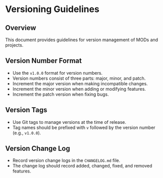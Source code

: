 # Versioning Guidelines

## Overview

This document provides guidelines for version management of MODs and projects.

## Version Number Format

- Use the `v1.0.0` format for version numbers.
- Version numbers consist of three parts: major, minor, and patch.
- Increment the major version when making incompatible changes.
- Increment the minor version when adding or modifying features.
- Increment the patch version when fixing bugs.

## Version Tags

- Use Git tags to manage versions at the time of release.
- Tag names should be prefixed with `v` followed by the version number (e.g., `v1.0.0`).

## Version Change Log

- Record version change logs in the `CHANGELOG.md` file.
- The change log should record added, changed, fixed, and removed features.